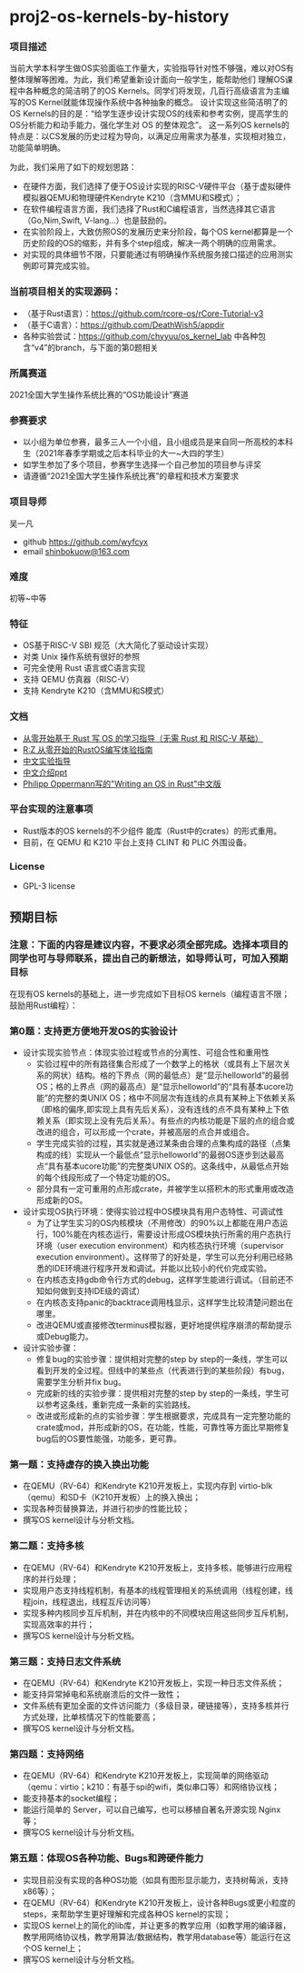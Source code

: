 # proj2-os-kernels-by-history

### 项目描述
当前大学本科学生做OS实验面临工作量大，实验指导针对性不够强，难以对OS有整体理解等困难。为此，我们希望重新设计面向一般学生，能帮助他们
理解OS课程中各种概念的简洁明了的OS Kernels。同学们将发现，几百行高级语言为主编写的OS Kernel就能体现操作系统中各种抽象的概念。
设计实现这些简洁明了的OS Kernels的目的是：“给学生逐步设计实现OS的线索和参考实例，提高学生的OS分析能力和动手能力，强化学生对 OS 的整体观念”。
这一系列OS kernels的特点是：以CS发展的历史过程为导向，以满足应用需求为基准，实现相对独立，功能简单明确。

为此，我们采用了如下的规划思路：
- 在硬件方面，我们选择了便于OS设计实现的RISC-V硬件平台（基于虚拟硬件模拟器QEMU和物理硬件Kendryte K210（含MMU和S模式）；
- 在软件编程语言方面，我们选择了Rust和C编程语言，当然选择其它语言（Go,Nim,Swift, V-lang...）也是鼓励的。
- 在实验阶段上，大致仿照OS的发展历史来分阶段，每个OS kernel都算是一个历史阶段的OS的缩影，并有多个step组成，解决一两个明确的应用需求。
- 对实现的具体细节不限，只要能通过有明确操作系统服务接口描述的应用测实例即可算完成实验。

### 当前项目相关的实现源码：
- （基于Rust语言）：https://github.com/rcore-os/rCore-Tutorial-v3
- （基于C语言）：https://github.com/DeathWish5/appdir
- 各种实验尝试：https://github.com/chyyuu/os_kernel_lab 中各种包含“v4”的branch，与下面的第0题相关

### 所属赛道

2021全国大学生操作系统比赛的“OS功能设计”赛道

### 参赛要求
- 以小组为单位参赛，最多三人一个小组，且小组成员是来自同一所高校的本科生（2021年春季学期或之后本科毕业的大一~大四的学生）
- 如学生参加了多个项目，参赛学生选择一个自己参加的项目参与评奖
- 请遵循“2021全国大学生操作系统比赛”的章程和技术方案要求

### 项目导师

吴一凡
- github https://github.com/wyfcyx
- email shinbokuow@163.com

### 难度

初等~中等

### 特征

- OS基于RISC-V SBI 规范（大大简化了驱动设计实现）
- 对类 Unix 操作系统有很好的参照
- 可完全使用 Rust 语言或C语言实现
- 支持 QEMU 仿真器（RISC-V）
- 支持 Kendryte K210（含MMU和S模式）

### 文档
- [从零开始基于 Rust 写 OS 的学习指导（无需 Rust 和 RISC-V 基础）](https://github.com/rcore-os/rCore/wiki/os-tutorial-summer-of-code)
- [R:Z 从零开始的RustOS编写体验指南](https://simonkorl.gitbook.io/r-z-rustos-guide/)
- [中文实验指导](https://rcore-os.github.io/rCore-Tutorial-Book-v3/)
- [中文介绍ppt](rCore-Tutorial.pdf)
- [Philipp Oppermann写的"Writing an OS in Rust"中文版](https://os.phil-opp.com/zh-CN/)

### 平台实现的注意事项

- Rust版本的OS kernels的不少组件 能库（Rust中的crates）的形式重用。
- 目前，在 QEMU 和 K210 平台上支持 CLINT 和 PLIC 外围设备。

### License

- GPL-3 license

## 预期目标

### 注意：下面的内容是建议内容，不要求必须全部完成。选择本项目的同学也可与导师联系，提出自己的新想法，如导师认可，可加入预期目标

在现有OS kernels的基础上，进一步完成如下目标OS kernels（编程语言不限；鼓励用Rust编程）：

### 第0题：支持更方便地开发OS的实验设计

- 设计实现实验节点：体现实验过程或节点的分离性、可组合性和重用性
  - 实验过程中的所有路径集合形成了一个数学上的格状（或具有上下层次关系的网状）结构。格的下界点（网的最低点）是“显示helloworld”的最弱OS；格的上界点（网的最高点）是“显示helloworld”的“具有基本ucore功能”的完整的类UNIX OS；格中不同层次有连线的点具有某种上下依赖关系（即格的偏序,即实现上具有先后关系），没有连线的点不具有某种上下依赖关系（即实现上没有先后关系）。有些点的内核功能是下层的点的组合或改进的组合，可以形成一个crate，并被高层的点合并或组合。
  - 学生完成实验的过程，其实就是通过某条由合理的点集构成的路径（点集构成的线）实现从一个最低点“显示helloworld”的最弱OS逐步到达最高点“具有基本ucore功能”的完整类UNIX OS的。这条线中，从最低点开始的每个线段形成了一个特定功能的OS。
  - 部分具有一定可重用的点形成crate，并被学生以搭积木的形式重用或改造形成新的OS。
- 设计实现OS执行环境：使得实验过程中OS模块具有用户态特性、可调试性
  - 为了让学生实习的OS内核模块（不用修改）的90%以上都能在用户态运行，100%能在内核态运行，需要设计形成OS模块执行所需的用户态执行环境（user execution environment）和内核态执行环境（supervisor execution environment）。这样带了的好处是，学生可以充分利用已经熟悉的IDE环境进行程序开发和调试。并能以比较小的代价完成实验。
  - 在内核态支持gdb命令行方式的debug，这样学生能进行调试。（目前还不知如何做到支持IDE级的调试）
  - 在内核态支持panic的backtrace调用栈显示，这样学生比较清楚问题出在哪里。
  - 改进QEMU或直接修改terminus模拟器，更好地提供程序崩溃的帮助提示或Debug能力。
- 设计实验步骤：
  - 修复bug的实验步骤：提供相对完整的step by step的一条线，学生可以看到开发的全过程。但线中的某些点（代表进行到的某些阶段）有bug，需要学生分析并fix bug。
  - 完成新的线的实验步骤：提供相对完整的step by step的一条线，学生可以参考这条线，重新完成一条新的实验路线。
  - 改进或形成新的点的实验步骤：学生根据要求，完成具有一定完整功能的crate或mod，并形成新的OS，在功能，性能，可靠性等方面比早期修复bug后的OS要性能强，功能多，更可靠。

### 第一题：支持虚存的换入换出功能

- 在QEMU（RV-64）和Kendryte K210开发板上，实现内存到 virtio-blk（qemu）和SD卡（K210开发板）上的换入换出；
- 实现各种页替换算法，并进行初步的性能比较；
- 撰写OS kernel设计与分析文档。

### 第二题：支持多核

- 在QEMU（RV-64）和Kendryte K210开发板上，支持多核，能够进行应用程序的并行处理；
- 实现用户态支持线程机制，有基本的线程管理相关的系统调用（线程创建，线程join，线程退出，线程互斥访问等）
- 实现多种内核同步互斥机制，并在内核中的不同模块应用这些同步互斥机制，实现高效率的并行；
- 撰写OS kernel设计与分析文档。

### 第三题：支持日志文件系统

- 在QEMU（RV-64）和Kendryte K210开发板上，实现一种日志文件系统；
- 能支持异常掉电和系统崩溃后的文件一致性；
- 文件系统有更加全面的文件访问能力（多级目录，硬链接等），支持多核并行方式处理，比单核情况下的性能要高；
- 撰写OS kernel设计与分析文档。

### 第四题：支持网络
- 在QEMU（RV-64）和Kendryte K210开发板上，实现简单的网络驱动（qemu：virtio；k210：有基于spi的wifi，类似串口等）和网络协议栈；
- 能支持基本的socket编程；
- 能运行简单的 Server，可以自己编写，也可以移植自著名开源实现 Nginx 等；
- 撰写OS kernel设计与分析文档。

### 第五题：体现OS各种功能、Bugs和跨硬件能力
- 实现目前没有实现的各种OS功能（如具有图形显示能力，支持树莓派，支持x86等）；
- 在QEMU（RV-64）和Kendryte K210开发板上，设计各种Bugs或更小粒度的steps，来帮助学生更好理解和完成各种OS kernel的实现；
- 实现OS kernel上的简化的lib库，并让更多的教学应用（如教学用的编译器，教学用网络协议栈，教学用算法/数据结构，教学用database等）能运行在这个OS kernel上；
- 撰写OS kernel设计与分析文档。

